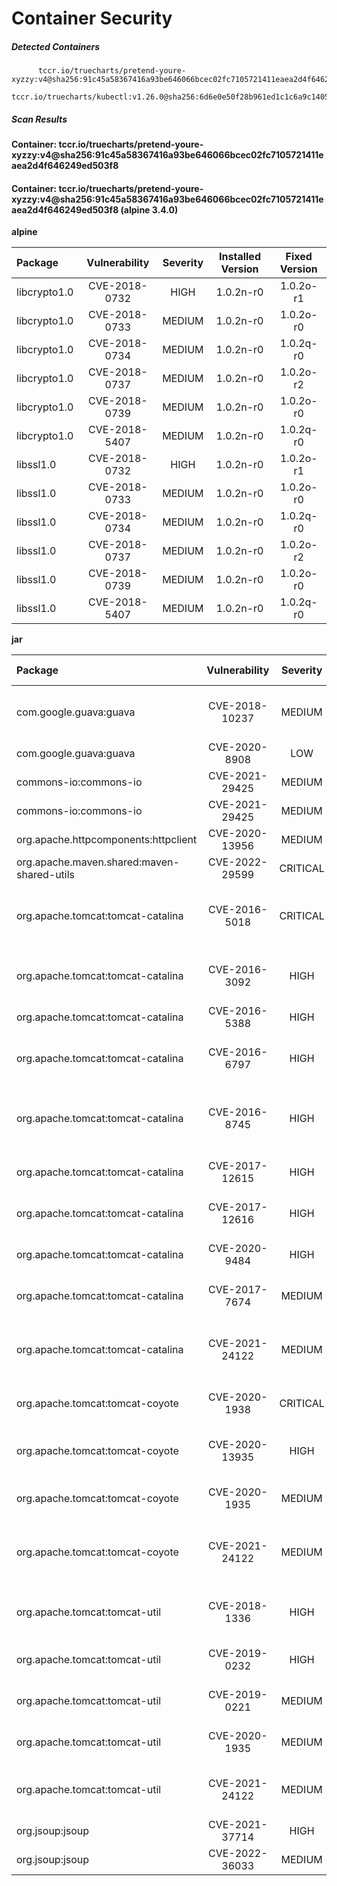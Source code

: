 # Container Security

##### Detected Containers

          tccr.io/truecharts/pretend-youre-xyzzy:v4@sha256:91c45a58367416a93be646066bcec02fc7105721411eaea2d4f646249ed503f8
          tccr.io/truecharts/kubectl:v1.26.0@sha256:6d6e0e50f28b961ed1c1c6a9c140553238641591fbdc9ac7c1a348636f78c552

##### Scan Results

**Container: tccr.io/truecharts/pretend-youre-xyzzy:v4@sha256:91c45a58367416a93be646066bcec02fc7105721411eaea2d4f646249ed503f8**

#### Container: tccr.io/truecharts/pretend-youre-xyzzy:v4@sha256:91c45a58367416a93be646066bcec02fc7105721411eaea2d4f646249ed503f8 (alpine 3.4.0)
    

**alpine**

      
| Package         |    Vulnerability   |   Severity  |  Installed Version | Fixed Version |
|:----------------|:------------------:|:-----------:|:------------------:|:-------------:|
| libcrypto1.0         |    CVE-2018-0732   |   HIGH  |  1.0.2n-r0 | 1.0.2o-r1 |
| libcrypto1.0         |    CVE-2018-0733   |   MEDIUM  |  1.0.2n-r0 | 1.0.2o-r0 |
| libcrypto1.0         |    CVE-2018-0734   |   MEDIUM  |  1.0.2n-r0 | 1.0.2q-r0 |
| libcrypto1.0         |    CVE-2018-0737   |   MEDIUM  |  1.0.2n-r0 | 1.0.2o-r2 |
| libcrypto1.0         |    CVE-2018-0739   |   MEDIUM  |  1.0.2n-r0 | 1.0.2o-r0 |
| libcrypto1.0         |    CVE-2018-5407   |   MEDIUM  |  1.0.2n-r0 | 1.0.2q-r0 |
| libssl1.0         |    CVE-2018-0732   |   HIGH  |  1.0.2n-r0 | 1.0.2o-r1 |
| libssl1.0         |    CVE-2018-0733   |   MEDIUM  |  1.0.2n-r0 | 1.0.2o-r0 |
| libssl1.0         |    CVE-2018-0734   |   MEDIUM  |  1.0.2n-r0 | 1.0.2q-r0 |
| libssl1.0         |    CVE-2018-0737   |   MEDIUM  |  1.0.2n-r0 | 1.0.2o-r2 |
| libssl1.0         |    CVE-2018-0739   |   MEDIUM  |  1.0.2n-r0 | 1.0.2o-r0 |
| libssl1.0         |    CVE-2018-5407   |   MEDIUM  |  1.0.2n-r0 | 1.0.2q-r0 |

**jar**

      
| Package         |    Vulnerability   |   Severity  |  Installed Version | Fixed Version |
|:----------------|:------------------:|:-----------:|:------------------:|:-------------:|
| com.google.guava:guava         |    CVE-2018-10237   |   MEDIUM  |  20.0 | 24.1.1-jre, 24.1.1-android |
| com.google.guava:guava         |    CVE-2020-8908   |   LOW  |  20.0 | 30.0 |
| commons-io:commons-io         |    CVE-2021-29425   |   MEDIUM  |  2.5 | 2.7 |
| commons-io:commons-io         |    CVE-2021-29425   |   MEDIUM  |  2.6 | 2.7 |
| org.apache.httpcomponents:httpclient         |    CVE-2020-13956   |   MEDIUM  |  4.5.5 | 4.5.13 |
| org.apache.maven.shared:maven-shared-utils         |    CVE-2022-29599   |   CRITICAL  |  3.2.1 | 3.3.3 |
| org.apache.tomcat:tomcat-catalina         |    CVE-2016-5018   |   CRITICAL  |  7.0.69 | 8.5.5, 9.0.0.M10, 7.0.72, 8.0.37, 6.0.47 |
| org.apache.tomcat:tomcat-catalina         |    CVE-2016-3092   |   HIGH  |  7.0.69 | 7.0.70, 8.0.36, 8.5.3, 9.0.0.M8 |
| org.apache.tomcat:tomcat-catalina         |    CVE-2016-5388   |   HIGH  |  7.0.69 | 7.0.72, 8.5.5 |
| org.apache.tomcat:tomcat-catalina         |    CVE-2016-6797   |   HIGH  |  7.0.69 | 8.5.5, 9.0.0.M10, 7.0.72, 8.0.37 |
| org.apache.tomcat:tomcat-catalina         |    CVE-2016-8745   |   HIGH  |  7.0.69 | 8.5.9, 9.0.0.M14, 7.0.75, 8.0.41, 6.0.50 |
| org.apache.tomcat:tomcat-catalina         |    CVE-2017-12615   |   HIGH  |  7.0.69 | 7.0.52, 7.0.78, 7.0.81 |
| org.apache.tomcat:tomcat-catalina         |    CVE-2017-12616   |   HIGH  |  7.0.69 | 7.0.52, 7.0.78, 7.0.81 |
| org.apache.tomcat:tomcat-catalina         |    CVE-2020-9484   |   HIGH  |  7.0.69 | 7.0.104, 8.5.55, 9.0.35 |
| org.apache.tomcat:tomcat-catalina         |    CVE-2017-7674   |   MEDIUM  |  7.0.69 | 7.0.79, 8.5.16, 9.0.0.M22 |
| org.apache.tomcat:tomcat-catalina         |    CVE-2021-24122   |   MEDIUM  |  7.0.69 | 10.0.0-M10, 9.0.40, 8.5.60, 7.0.107 |
| org.apache.tomcat:tomcat-coyote         |    CVE-2020-1938   |   CRITICAL  |  7.0.69 | 7.0.100, 8.5.51, 9.0.31 |
| org.apache.tomcat:tomcat-coyote         |    CVE-2020-13935   |   HIGH  |  7.0.69 | 7.0.105, 8.5.57, 9.0.37, 10.0.2 |
| org.apache.tomcat:tomcat-coyote         |    CVE-2020-1935   |   MEDIUM  |  7.0.69 | 7.0.100, 8.5.51, 9.0.31 |
| org.apache.tomcat:tomcat-coyote         |    CVE-2021-24122   |   MEDIUM  |  7.0.69 | 10.0.0-M10, 9.0.40, 8.5.60, 7.0.107 |
| org.apache.tomcat:tomcat-util         |    CVE-2018-1336   |   HIGH  |  7.0.69 | 7.0.88, 8.0.52, 8.5.31, 9.0.8 |
| org.apache.tomcat:tomcat-util         |    CVE-2019-0232   |   HIGH  |  7.0.69 | 7.0.94, 8.5.40, 9.0.19 |
| org.apache.tomcat:tomcat-util         |    CVE-2019-0221   |   MEDIUM  |  7.0.69 | 7.0.94, 8.5.40, 9.0.19 |
| org.apache.tomcat:tomcat-util         |    CVE-2020-1935   |   MEDIUM  |  7.0.69 | 7.0.100, 8.5.51, 9.0.31 |
| org.apache.tomcat:tomcat-util         |    CVE-2021-24122   |   MEDIUM  |  7.0.69 | 7.0.107, 8.5.60, 9.0.40, 10.0.2 |
| org.jsoup:jsoup         |    CVE-2021-37714   |   HIGH  |  1.11.2 | 1.14.2 |
| org.jsoup:jsoup         |    CVE-2022-36033   |   MEDIUM  |  1.11.2 | 1.15.3 |

